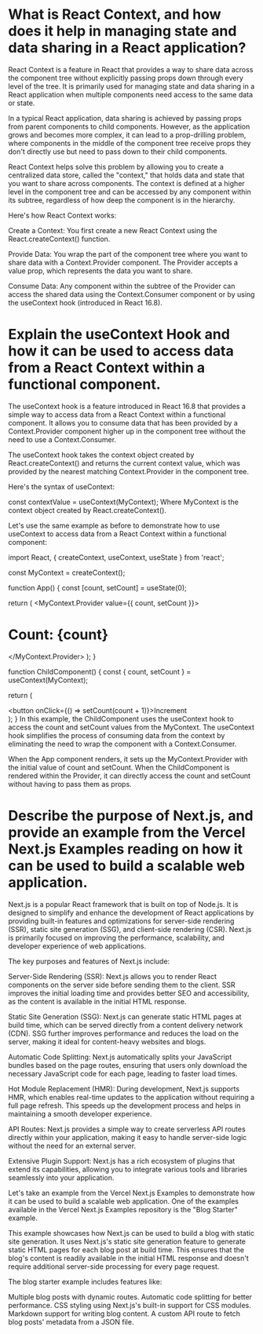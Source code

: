 # What is React Context, and how does it help in managing state and data sharing in a React application?
React Context is a feature in React that provides a way to share data across the component tree without explicitly passing props down through every level of the tree. It is primarily used for managing state and data sharing in a React application when multiple components need access to the same data or state.

In a typical React application, data sharing is achieved by passing props from parent components to child components. However, as the application grows and becomes more complex, it can lead to a prop-drilling problem, where components in the middle of the component tree receive props they don't directly use but need to pass down to their child components.

React Context helps solve this problem by allowing you to create a centralized data store, called the "context," that holds data and state that you want to share across components. The context is defined at a higher level in the component tree and can be accessed by any component within its subtree, regardless of how deep the component is in the hierarchy.

Here's how React Context works:

Create a Context: You first create a new React Context using the React.createContext() function.

Provide Data: You wrap the part of the component tree where you want to share data with a Context.Provider component. The Provider accepts a value prop, which represents the data you want to share.

Consume Data: Any component within the subtree of the Provider can access the shared data using the Context.Consumer component or by using the useContext hook (introduced in React 16.8).

# Explain the useContext Hook and how it can be used to access data from a React Context within a functional component.
The useContext hook is a feature introduced in React 16.8 that provides a simple way to access data from a React Context within a functional component. It allows you to consume data that has been provided by a Context.Provider component higher up in the component tree without the need to use a Context.Consumer.

The useContext hook takes the context object created by React.createContext() and returns the current context value, which was provided by the nearest matching Context.Provider in the component tree.

Here's the syntax of useContext:


const contextValue = useContext(MyContext);
Where MyContext is the context object created by React.createContext().

Let's use the same example as before to demonstrate how to use useContext to access data from a React Context within a functional component:


import React, { createContext, useContext, useState } from 'react';

const MyContext = createContext();

function App() {
  const [count, setCount] = useState(0);

  return (
    <MyContext.Provider value={{ count, setCount }}>
      <div>
        <h1>Count: {count}</h1>
        <ChildComponent />
      </div>
    </MyContext.Provider>
  );
}

function ChildComponent() {
  const { count, setCount } = useContext(MyContext);

  return (
    <div>
      <button onClick={() => setCount(count + 1)}>Increment</button>
    </div>
  );
}
In this example, the ChildComponent uses the useContext hook to access the count and setCount values from the MyContext. The useContext hook simplifies the process of consuming data from the context by eliminating the need to wrap the component with a Context.Consumer.

When the App component renders, it sets up the MyContext.Provider with the initial value of count and setCount. When the ChildComponent is rendered within the Provider, it can directly access the count and setCount without having to pass them as props.

# Describe the purpose of Next.js, and provide an example from the Vercel Next.js Examples reading on how it can be used to build a scalable web application.
Next.js is a popular React framework that is built on top of Node.js. It is designed to simplify and enhance the development of React applications by providing built-in features and optimizations for server-side rendering (SSR), static site generation (SSG), and client-side rendering (CSR). Next.js is primarily focused on improving the performance, scalability, and developer experience of web applications.

The key purposes and features of Next.js include:

Server-Side Rendering (SSR): Next.js allows you to render React components on the server side before sending them to the client. SSR improves the initial loading time and provides better SEO and accessibility, as the content is available in the initial HTML response.

Static Site Generation (SSG): Next.js can generate static HTML pages at build time, which can be served directly from a content delivery network (CDN). SSG further improves performance and reduces the load on the server, making it ideal for content-heavy websites and blogs.

Automatic Code Splitting: Next.js automatically splits your JavaScript bundles based on the page routes, ensuring that users only download the necessary JavaScript code for each page, leading to faster load times.

Hot Module Replacement (HMR): During development, Next.js supports HMR, which enables real-time updates to the application without requiring a full page refresh. This speeds up the development process and helps in maintaining a smooth developer experience.

API Routes: Next.js provides a simple way to create serverless API routes directly within your application, making it easy to handle server-side logic without the need for an external server.

Extensive Plugin Support: Next.js has a rich ecosystem of plugins that extend its capabilities, allowing you to integrate various tools and libraries seamlessly into your application.

Let's take an example from the Vercel Next.js Examples to demonstrate how it can be used to build a scalable web application. One of the examples available in the Vercel Next.js Examples repository is the "Blog Starter" example.

This example showcases how Next.js can be used to build a blog with static site generation. It uses Next.js's static site generation feature to generate static HTML pages for each blog post at build time. This ensures that the blog's content is readily available in the initial HTML response and doesn't require additional server-side processing for every page request.

The blog starter example includes features like:

Multiple blog posts with dynamic routes.
Automatic code splitting for better performance.
CSS styling using Next.js's built-in support for CSS modules.
Markdown support for writing blog content.
A custom API route to fetch blog posts' metadata from a JSON file.
